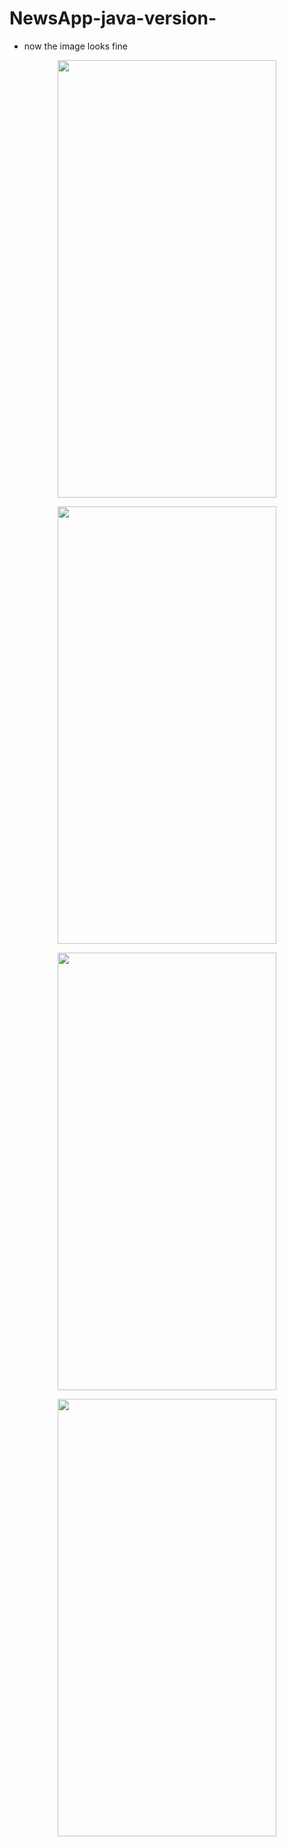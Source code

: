 # NewsApp-java-version-
* now the image looks fine

<p align="center">
  <img width="350" height="700" src="https://user-images.githubusercontent.com/85444852/145837480-82d0074b-28de-4b45-8cc7-d28d9764ad65.jpg">
</p>

<p align="center">
  <img width="350" height="700" src="https://user-images.githubusercontent.com/85444852/145837703-c198909e-61d1-4eb9-b883-5414cf8ed4ff.jpg">
</p>


<p align="center">
  <img width="350" height="700" src="https://user-images.githubusercontent.com/85444852/145837905-65fa18a6-1e03-441c-adf9-7fa199219653.jpg">
</p>



<p align="center">
  <img width="350" height="700" src="https://user-images.githubusercontent.com/85444852/145837926-4a2f8d65-b218-4c52-9746-2998a71deb1b.jpg">
</p>

